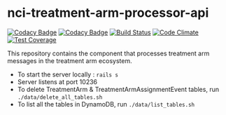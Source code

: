 nci-treatment-arm-processor-api
=================================
[![Codacy Badge](https://api.codacy.com/project/badge/Grade/d72ed05402a54c3398ad1fec364b5661)](https://www.codacy.com/app/adithya-sampatoor/nci-treatment-arm-processor-api?utm_source=github.com&utm_medium=referral&utm_content=CBIIT/nci-treatment-arm-processor-api&utm_campaign=badger)
[![Codacy Badge](https://api.codacy.com/project/badge/Coverage/d72ed05402a54c3398ad1fec364b5661)](https://www.codacy.com/app/adithya-sampatoor/nci-treatment-arm-processor-api?utm_source=github.com&utm_medium=referral&utm_content=CBIIT/nci-treatment-arm-processor-api&utm_campaign=Badge_Coverage)
[![Build Status](https://travis-ci.org/CBIIT/nci-treatment-arm-processor-api.svg?branch=master)](https://travis-ci.org/CBIIT/nci-treatment-arm-processor-api)
[![Code Climate](https://codeclimate.com/github/CBIIT/nci-treatment-arm-processor-api/badges/gpa.svg)](https://codeclimate.com/github/CBIIT/nci-treatment-arm-processor-api)
[![Test Coverage](https://codeclimate.com/github/CBIIT/nci-treatment-arm-processor-api/badges/coverage.svg)](https://codeclimate.com/github/CBIIT/nci-treatment-arm-processor-api/coverage)

This repository contains the component that processes treatment arm messages in the treatment arm ecosystem.

* To start the server locally : `rails s`
* Server listens at port 10236
* To delete TreatmentArm & TreatmentArmAssignmentEvent tables, run `./data/delete_all_tables.sh`
* To list all the tables in DynamoDB, run `./data/list_tables.sh`